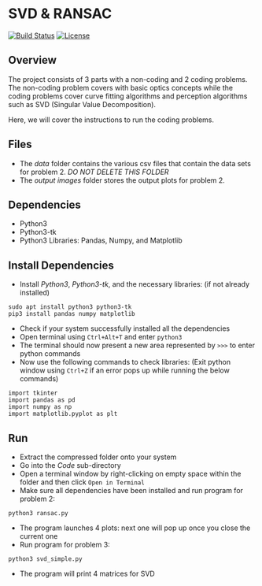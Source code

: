 # SVD & RANSAC
[![Build Status](https://travis-ci.org/urastogi885/enpm673-hw1.svg?branch=master)](https://travis-ci.org/urastogi885/enpm673-hw1)
[![License](https://img.shields.io/badge/License-MIT-blue.svg)](https://github.com/urastogi885/svd-n-ransac/blob/master/LICENSE)

## Overview

The project consists of 3 parts with a non-coding and 2 coding problems. The non-coding problem covers with basic optics 
concepts while the coding problems cover curve fitting algorithms and perception algorithms such as SVD (Singular Value 
Decomposition).

Here, we will cover the instructions to run the coding problems.

## Files

- The *data* folder contains the various csv files that contain the data sets for problem 2. *DO NOT DELETE THIS FOLDER*
- The *output images* folder stores the output plots for problem 2.

## Dependencies

- Python3
- Python3-tk
- Python3 Libraries: Pandas, Numpy, and Matplotlib

## Install Dependencies

- Install *Python3*, *Python3-tk*, and the necessary libraries: (if not already installed)
````
sudo apt install python3 python3-tk
pip3 install pandas numpy matplotlib
````
- Check if your system successfully installed all the dependencies
- Open terminal using ````Ctrl+Alt+T```` and enter ````python3````
- The terminal should now present a new area represented by ````>>>```` to enter python commands
- Now use the following commands to check libraries: (Exit python window using ````Ctrl+Z```` if an error pops up while 
running the below commands)
````
import tkinter
import pandas as pd 
import numpy as np
import matplotlib.pyplot as plt
````

## Run

- Extract the compressed folder onto your system
- Go into the *Code* sub-directory
- Open a terminal window by right-clicking on empty space within the folder and then click ````Open in Terminal````
- Make sure all dependencies have been installed and run program for problem 2:
````
python3 ransac.py
````
- The program launches 4 plots: next one will pop up once you close the current one
- Run program for problem 3:
````
python3 svd_simple.py
````
- The program will print 4 matrices for SVD
